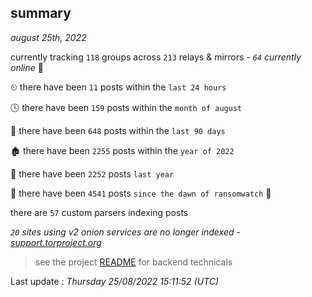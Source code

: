 
## summary
_august 25th, 2022_

currently tracking `118` groups across `213` relays & mirrors - _`64` currently online_ 📡

⏲ there have been `11` posts within the `last 24 hours`

🕓 there have been `159` posts within the `month of august`

📅 there have been `648` posts within the `last 90 days`

🏚 there have been `2255` posts within the `year of 2022`

🚀 there have been `2252` posts `last year`

🦕 there have been `4541` posts `since the dawn of ransomwatch` 🐣

there are `57` custom parsers indexing posts

_`20` sites using v2 onion services are no longer indexed - [support.torproject.org](https://support.torproject.org/onionservices/v2-deprecation/)_

> see the project [README](https://github.com/jmousqueton/ransomwatch#readme) for backend technicals



Last update : _Thursday 25/08/2022 15:11:52 (UTC)_

